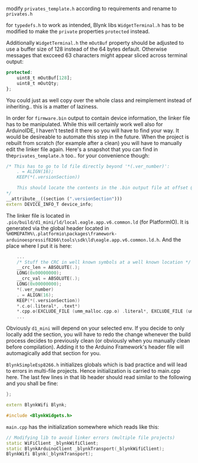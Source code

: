 modify `privates_template.h` according to requirements and rename to `privates.h`

for `typedefs.h` to work as intended, Blynk libs `WidgetTerminal.h` has to be modified to make the `private` properties `protected` instead.

Additionally `WidgetTerminal.h` the `mOutBuf` property should be adjusted to use a buffer size of 128 instead of the 64 bytes default.
Otherwise messages that excceed 63 characters might appear sliced across terminal output:
```js
protected:
    uint8_t mOutBuf[128];
    uint8_t mOutQty;
};
```
You could just as well copy over the whole class and reimplement instead of inheriting.. this is a matter of laziness.

In order for `firmware.bin` output to contain device information, the linker file has to be manipulated.
While this will certainly work well also for ArduinoIDE, I haven't tested it there so you will have to find your way.
It would be desireable to automate this step in the future. When the project is rebuilt from scratch (for example after a clean) you will have to manually edit the linker file again.
Here's a snapshot that you can find in the`privates_template.h` too.. for your convenience though:
```cpp
/* This has to go to ld file directly beyond '*(.ver_number)':
	. = ALIGN(16);
	KEEP(*(.versionSection))

    This should locate the contents in the .bin output file at offset @ 0x1020
*/
__attribute__((section (".versionSection")))
extern DEVICE_INFO_T device_info;
```

The linker file is located in `.pio/build/d1_mini/ld/local.eagle.app.v6.common.ld` (for PlatformIO).
It is generated via the global header located in `%HOMEPATH%\.platformio\packages\framework-arduinoespressif8266\tools\sdk\ld\eagle.app.v6.common.ld.h`.
And the place where I put it is here:
```cpp
    ...
    /* Stuff the CRC in well known symbols at a well known location */
    __crc_len = ABSOLUTE(.);
    LONG(0x00000000);
    __crc_val = ABSOLUTE(.);
    LONG(0x00000000);
    *(.ver_number)
	. = ALIGN(16);
	KEEP(*(.versionSection))
    *.c.o(.literal*, .text*)
    *.cpp.o(EXCLUDE_FILE (umm_malloc.cpp.o) .literal*, EXCLUDE_FILE (umm_malloc.cpp.o) .text*)
    ...
```
Obviously `d1_mini` will depend on your selected env. If you decide to only locally add the section, you will have to redo the change whenever the build process decides to previously clean (or obviously when you manually clean before compilation). Adding it to the Arduino Framework's header file will automagically add that section for you.

`BlynkSimpleEsp8266.h` initializes globals which is bad practice and will lead to errors in multi-file projects. Hence initialization is carried to main.cpp here.
The last few lines in that lib header should read similar to the following and you shall be fine:
```cpp
};

extern BlynkWifi Blynk;

#include <BlynkWidgets.h>
```

`main.cpp` has the initialization somewhere which reads like this:
```cpp
// Modifying lib to avoid linker errors (multiple file projects)
static WiFiClient _blynkWifiClient;
static BlynkArduinoClient _blynkTransport(_blynkWifiClient);
BlynkWifi Blynk(_blynkTransport);
```